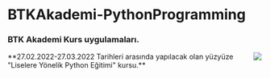 # BTKAkademi-PythonProgramming

### BTK Akademi Kurs uygulamaları.
<img align="right" src="https://assets-btkakademi-gov-tr.akamaized.net/api/template/51/client/assets/img/logo.png">
**27.02.2022-27.03.2022 Tarihleri arasında yapılacak olan yüzyüze "Liselere Yönelik Python Eğitimi" kursu.**
